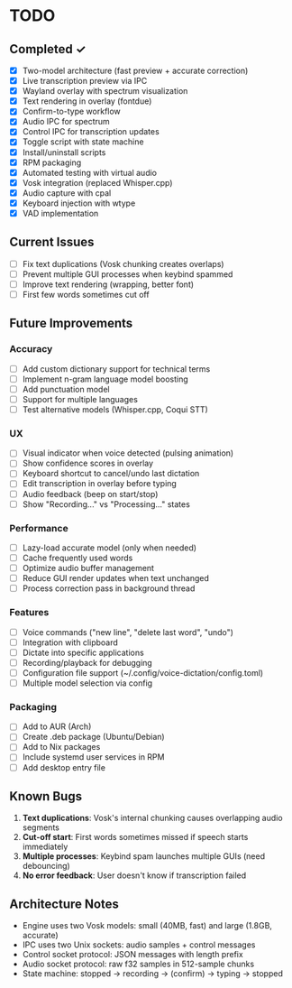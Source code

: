 # TODO

## Completed ✓

- [x] Two-model architecture (fast preview + accurate correction)
- [x] Live transcription preview via IPC
- [x] Wayland overlay with spectrum visualization
- [x] Text rendering in overlay (fontdue)
- [x] Confirm-to-type workflow
- [x] Audio IPC for spectrum
- [x] Control IPC for transcription updates
- [x] Toggle script with state machine
- [x] Install/uninstall scripts
- [x] RPM packaging
- [x] Automated testing with virtual audio
- [x] Vosk integration (replaced Whisper.cpp)
- [x] Audio capture with cpal
- [x] Keyboard injection with wtype
- [x] VAD implementation

## Current Issues

- [ ] Fix text duplications (Vosk chunking creates overlaps)
- [ ] Prevent multiple GUI processes when keybind spammed
- [ ] Improve text rendering (wrapping, better font)
- [ ] First few words sometimes cut off

## Future Improvements

### Accuracy
- [ ] Add custom dictionary support for technical terms
- [ ] Implement n-gram language model boosting
- [ ] Add punctuation model
- [ ] Support for multiple languages
- [ ] Test alternative models (Whisper.cpp, Coqui STT)

### UX
- [ ] Visual indicator when voice detected (pulsing animation)
- [ ] Show confidence scores in overlay
- [ ] Keyboard shortcut to cancel/undo last dictation
- [ ] Edit transcription in overlay before typing
- [ ] Audio feedback (beep on start/stop)
- [ ] Show "Recording..." vs "Processing..." states

### Performance
- [ ] Lazy-load accurate model (only when needed)
- [ ] Cache frequently used words
- [ ] Optimize audio buffer management
- [ ] Reduce GUI render updates when text unchanged
- [ ] Process correction pass in background thread

### Features
- [ ] Voice commands ("new line", "delete last word", "undo")
- [ ] Integration with clipboard
- [ ] Dictate into specific applications
- [ ] Recording/playback for debugging
- [ ] Configuration file support (~/.config/voice-dictation/config.toml)
- [ ] Multiple model selection via config

### Packaging
- [ ] Add to AUR (Arch)
- [ ] Create .deb package (Ubuntu/Debian)
- [ ] Add to Nix packages
- [ ] Include systemd user services in RPM
- [ ] Add desktop entry file

## Known Bugs

1. **Text duplications**: Vosk's internal chunking causes overlapping audio segments
2. **Cut-off start**: First words sometimes missed if speech starts immediately
3. **Multiple processes**: Keybind spam launches multiple GUIs (need debouncing)
4. **No error feedback**: User doesn't know if transcription failed

## Architecture Notes

- Engine uses two Vosk models: small (40MB, fast) and large (1.8GB, accurate)
- IPC uses two Unix sockets: audio samples + control messages
- Control socket protocol: JSON messages with length prefix
- Audio socket protocol: raw f32 samples in 512-sample chunks
- State machine: stopped → recording → (confirm) → typing → stopped
